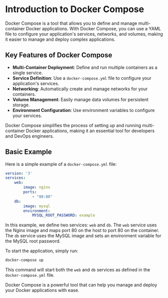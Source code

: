 # Introduction to Docker Compose

Docker Compose is a tool that allows you to define and manage multi-container Docker applications. With Docker Compose, you can use a YAML file to configure your application's services, networks, and volumes, making it easier to manage and deploy complex applications.

## Key Features of Docker Compose

- **Multi-Container Deployment**: Define and run multiple containers as a single service.
- **Service Definition**: Use a `docker-compose.yml` file to configure your application's services.
- **Networking**: Automatically create and manage networks for your containers.
- **Volume Management**: Easily manage data volumes for persistent storage.
- **Environment Configuration**: Use environment variables to configure your services.

Docker Compose simplifies the process of setting up and running multi-container Docker applications, making it an essential tool for developers and DevOps engineers.

## Basic Example

Here is a simple example of a `docker-compose.yml` file:

```yaml
version: '3'
services:
    web:
        image: nginx
        ports:
            - "80:80"
    db:
        image: mysql
        environment:
            MYSQL_ROOT_PASSWORD: example
```

In this example, we define two services: `web` and `db`. The `web` service uses the Nginx image and maps port 80 on the host to port 80 on the container. The `db` service uses the MySQL image and sets an environment variable for the MySQL root password.

To start the application, simply run:

```sh
docker-compose up
```

This command will start both the `web` and `db` services as defined in the `docker-compose.yml` file.

Docker Compose is a powerful tool that can help you manage and deploy your Docker applications with ease.